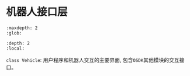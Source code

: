 # 机器人接口层

```{toctree}
:maxdepth: 2
:glob:
```

```{contents} 目录
:depth: 2
:local:
```

`class Vehicle`: 用户程序和机器人交互的主要界面, 包含`OSDK`其他模块的交互接口。


